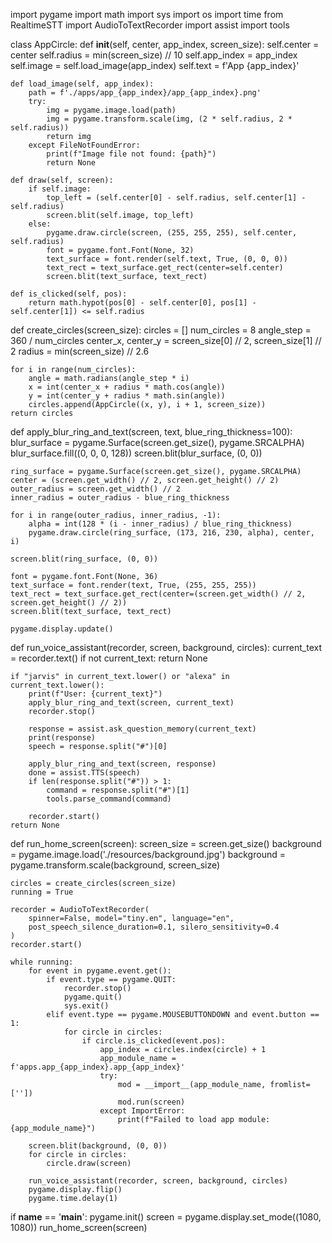import pygame
import math
import sys
import os
import time
from RealtimeSTT import AudioToTextRecorder
import assist
import tools


class AppCircle:
    def __init__(self, center, app_index, screen_size):
        self.center = center
        self.radius = min(screen_size) // 10
        self.app_index = app_index
        self.image = self.load_image(app_index)
        self.text = f'App {app_index}'

    def load_image(self, app_index):
        path = f'./apps/app_{app_index}/app_{app_index}.png'
        try:
            img = pygame.image.load(path)
            img = pygame.transform.scale(img, (2 * self.radius, 2 * self.radius))
            return img
        except FileNotFoundError:
            print(f"Image file not found: {path}")
            return None

    def draw(self, screen):
        if self.image:
            top_left = (self.center[0] - self.radius, self.center[1] - self.radius)
            screen.blit(self.image, top_left)
        else:
            pygame.draw.circle(screen, (255, 255, 255), self.center, self.radius)
            font = pygame.font.Font(None, 32)
            text_surface = font.render(self.text, True, (0, 0, 0))
            text_rect = text_surface.get_rect(center=self.center)
            screen.blit(text_surface, text_rect)

    def is_clicked(self, pos):
        return math.hypot(pos[0] - self.center[0], pos[1] - self.center[1]) <= self.radius


def create_circles(screen_size):
    circles = []
    num_circles = 8
    angle_step = 360 / num_circles
    center_x, center_y = screen_size[0] // 2, screen_size[1] // 2
    radius = min(screen_size) // 2.6

    for i in range(num_circles):
        angle = math.radians(angle_step * i)
        x = int(center_x + radius * math.cos(angle))
        y = int(center_y + radius * math.sin(angle))
        circles.append(AppCircle((x, y), i + 1, screen_size))
    return circles


def apply_blur_ring_and_text(screen, text, blue_ring_thickness=100):
    blur_surface = pygame.Surface(screen.get_size(), pygame.SRCALPHA)
    blur_surface.fill((0, 0, 0, 128))
    screen.blit(blur_surface, (0, 0))

    ring_surface = pygame.Surface(screen.get_size(), pygame.SRCALPHA)
    center = (screen.get_width() // 2, screen.get_height() // 2)
    outer_radius = screen.get_width() // 2
    inner_radius = outer_radius - blue_ring_thickness

    for i in range(outer_radius, inner_radius, -1):
        alpha = int(128 * (i - inner_radius) / blue_ring_thickness)
        pygame.draw.circle(ring_surface, (173, 216, 230, alpha), center, i)

    screen.blit(ring_surface, (0, 0))

    font = pygame.font.Font(None, 36)
    text_surface = font.render(text, True, (255, 255, 255))
    text_rect = text_surface.get_rect(center=(screen.get_width() // 2, screen.get_height() // 2))
    screen.blit(text_surface, text_rect)

    pygame.display.update()


def run_voice_assistant(recorder, screen, background, circles):
    current_text = recorder.text()
    if not current_text:
        return None

    if "jarvis" in current_text.lower() or "alexa" in current_text.lower():
        print(f"User: {current_text}")
        apply_blur_ring_and_text(screen, current_text)
        recorder.stop()
        
        response = assist.ask_question_memory(current_text)
        print(response)
        speech = response.split("#")[0]

        apply_blur_ring_and_text(screen, response)
        done = assist.TTS(speech)
        if len(response.split("#")) > 1:
            command = response.split("#")[1]
            tools.parse_command(command)

        recorder.start()
    return None


def run_home_screen(screen):
    screen_size = screen.get_size()
    background = pygame.image.load('./resources/background.jpg')
    background = pygame.transform.scale(background, screen_size)

    circles = create_circles(screen_size)
    running = True

    recorder = AudioToTextRecorder(
        spinner=False, model="tiny.en", language="en",
        post_speech_silence_duration=0.1, silero_sensitivity=0.4
    )
    recorder.start()

    while running:
        for event in pygame.event.get():
            if event.type == pygame.QUIT:
                recorder.stop()
                pygame.quit()
                sys.exit()
            elif event.type == pygame.MOUSEBUTTONDOWN and event.button == 1:
                for circle in circles:
                    if circle.is_clicked(event.pos):
                        app_index = circles.index(circle) + 1
                        app_module_name = f'apps.app_{app_index}.app_{app_index}'
                        try:
                            mod = __import__(app_module_name, fromlist=[''])
                            mod.run(screen)
                        except ImportError:
                            print(f"Failed to load app module: {app_module_name}")

        screen.blit(background, (0, 0))
        for circle in circles:
            circle.draw(screen)

        run_voice_assistant(recorder, screen, background, circles)
        pygame.display.flip()
        pygame.time.delay(1)


if __name__ == '__main__':
    pygame.init()
    screen = pygame.display.set_mode((1080, 1080))
    run_home_screen(screen)

